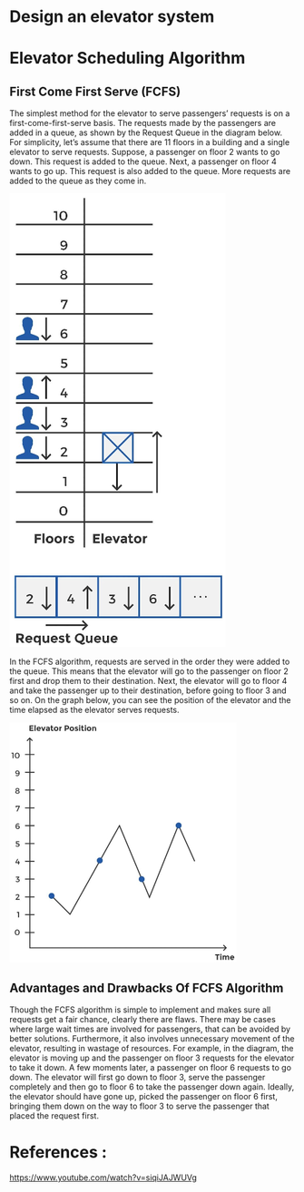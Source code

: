 # Design an elevator system


# Elevator Scheduling Algorithm
## First Come First Serve (FCFS)
The simplest method for the elevator to serve passengers’ requests is on a first-come-first-serve basis. The requests made by the passengers are added in a queue, as shown by the Request Queue in the diagram below. 
For simplicity, let’s assume that there are 11 floors in a building and a single elevator to serve requests. Suppose, a passenger on floor 2 wants to go down. This request is added to the queue. Next, a passenger on floor 4 wants to go up. This request is also added to the queue. More requests are added to the queue as they come in.

![1](1.png?raw=true)

In the FCFS algorithm, requests are served in the order they were added to the queue. This means that the elevator will go to the passenger on floor 2 first and drop them to their destination. Next, the elevator will go to floor 4 and take the passenger up to their destination, before going to floor 3 and so on. On the graph below, you can see the position of the elevator and the time elapsed as the elevator serves requests.

![2](2.png?raw=true)

## Advantages and Drawbacks Of FCFS Algorithm
Though the FCFS algorithm is simple to implement and makes sure all requests get a fair chance, clearly there are flaws. There may be cases where large wait times are involved for passengers, that can be avoided by better solutions. Furthermore, it also involves unnecessary movement of the elevator, resulting in wastage of resources.
For example, in the diagram, the elevator is moving up and the passenger on floor 3 requests for the elevator to take it down. A few moments later, a passenger on floor 6 requests to go down. The elevator will first go down to floor 3, serve the passenger completely and then go to floor 6 to take the passenger down again. Ideally, the elevator should have gone up, picked the passenger on floor 6 first, bringing them down on the way to floor 3 to serve the passenger that placed the request first.

# References :
https://www.youtube.com/watch?v=siqiJAJWUVg
